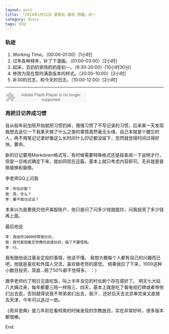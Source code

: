 ```yaml
---
layout: post
title: 『2014年1月31日 星期五 廊坊 阴霾』初一
category: diary
tags: 日记
---
```

### **轨迹**
1. Working Time。（00:00-01:00）[1小时]
2. 过年各种拜年，补了下漫画。（01:00-03:00）[2小时]
3. 起床，去奶奶家陪奶奶度初一。（9:30-20:00）[10小时30分]
4. 修改为现在暂时满意版本的样式。（20:00-10:00）[2小时]
5. 补30的日志，和今天的日志。（10:00-12:00）[2小时]

- - -
<embed src="http://www.xiami.com/widget/165819_119077/singlePlayer.swf" type="application/x-shockwave-flash" width="257" height="33" wmode="transparent">

### **再把日记养成习惯**
自从般年前加班开始就把习惯扔掉，慢慢习惯了不写记录的习惯，后来某一天发现我想去追忆一下我某天做了什么之类的事情竟然毫无头绪，自己本就是个健忘的人，再不用笔记记录好像这么长时间什么印记都没留下，忽然就觉得时间过得好快。要命。

新的日记要用Markdown格式写，有时候需要特殊格式还是摇查阅一下说明才行，但是一旦格式确定下来，就如同现在这篇，基本上就只考虑内容即可。无非就是替换替换和替换。

李老师QQ上问我

	李：你在炒股？
	我：恩，怎么？
	李：要不我也试试？

本来以为是要我交他开美股账户，他只是问了问多少钱就能炒，问我投资了多少钱再上面。

最后他说

	李：我给你1000你帮我炒炒。
	我：我可是抱着交学费的态度玩的，赔了不要怪我。
	李：行。

我有跟他说过基金定投的事情，他说不懂。
我想大概每个人都有自己的兴趣而已吧，他就是喜欢和外国人交流，喜欢做老师的感觉。
结果我应了下来，1000这种小数目投资，简直...赔了50%都不觉得多。 ：）

跟李老师约了明日见面吃饭，叫上半年没见的村长刷个存在感好了。
明天七大姑八大姨过来，每年都要三陪一样陪三、四天，基本上就是吃了看电视打牌或者带他们出去逛，否则就得说我不带弟弟们出去，我汗... 还好后天去北京串完亲又直接去天津，今年可以逃过一劫。

《奇异恩典》是几年前在看柯南的时候发现的宗教曲目，实在非常好听，很多版本都很棒。

End.


